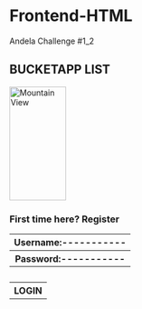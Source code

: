# Frontend-HTML
Andela Challenge #1_2



<html>
<body>

<h2>BUCKETAPP LIST</h2>
<img src="https://etc.usf.edu/clipart/80500/80538/80538_bucket_sm.gif" alt="Mountain View" style="width:100px;height:200px;">


<h3>First time here? 
Register</th>

<table style="width:100%">
  <tr>
    <th>Username:-----------</th>
  <tr>
    <th>Password:-----------</th> 
  <tr>
  
<table style="width:30%">
  <tr>
    <th>LOGIN</th>
  <tr>
<h3> 
</th>
